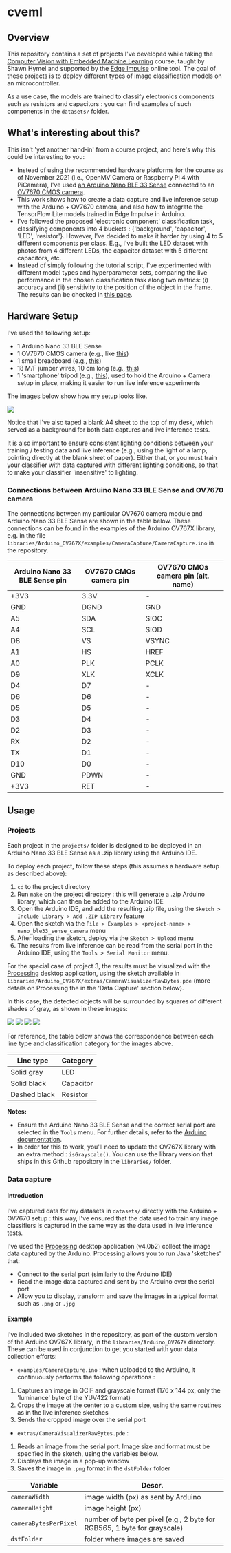 # cveml

## Overview

This repository contains a set of projects I've developed while taking the [Computer Vision with Embedded Machine Learning](https://www.coursera.org/learn/computer-vision-with-embedded-machine-learning) course, taught by Shawn Hymel and supported by the [Edge Impulse](https://www.edgeimpulse.com/) online tool.
The goal of these projects is to deploy different types of image classification models on an microcontroller.

As a use case, the models are trained to classify electronics components such as resistors and capacitors : you can find examples of such components in the `datasets/` folder.

## What's interesting about this?

This isn't 'yet another hand-in' from a course project, and here's why this could be interesting to you:

* Instead of using the recommended hardware platforms for the course as of November 2021 (i.e., OpenMV Camera or Raspberry Pi 4 with PiCamera), I've used [an Arduino Nano BLE 33 Sense](https://docs.arduino.cc/hardware/nano-33-ble-sense) connected to an [OV7670 CMOS camera](https://www.openhacks.com/uploadsproductos/ov7670_cmos_camera_module_revc_ds.pdf). 
* This work shows how to create a data capture and live inference setup with the Arduino + OV7670 camera, and also how to integrate the TensorFlow Lite models trained in Edge Impulse in Arduino.
* I've followed the proposed 'electronic component' classification task, classifying components into 4 buckets : {'background', 'capacitor', 'LED', 'resistor'}. However, I've decided to make it harder by using 4 to 5 different components per class. E.g., I've built the LED dataset with photos from 4 different LEDs, the capacitor dataset with 5 different capacitors, etc.
* Instead of simply following the tutorial script, I've experimented with different model types and hyperparameter sets, comparing the live performance in the chosen classification task along two metrics: (i) accuracy and (ii) sensitivity to the position of the object in the frame. 
The results can be checked in [this page](https://adamiaonr.github.io/cveml/).

## Hardware Setup

I've used the following setup:

* 1 Arduino Nano 33 BLE Sense
* 1 OV7670 CMOS camera (e.g., like [this](https://www.openhacks.com/uploadsproductos/ov7670_cmos_camera_module_revc_ds.pdf))
* 1 small breadboard (e.g., [this](https://www.bananarobotics.com/shop/image/cache/data/sku/BR/0/1/0/1/9/BR010198-Small-400-Point-White-Breadboard/top-600x600.JPG))
* 18 M/F jumper wires, 10 cm long (e.g., [this](https://www.ptrobotics.com/jumper-wires/6484-premium-female-male-jumper-wires-100mm-pack-of-40.html))
* 1 'smartphone' tripod (e.g., [this](https://www.amazon.es/gp/product/B01K1VO0LW/ref=ppx_yo_dt_b_asin_title_o00_s00?ie=UTF8&psc=1)), used to hold the Arduino + Camera setup in place, making it easier to run live inference experiments

The images below show how my setup looks like.

![](docs/assets/images/setup-collage.jpg?raw=true)

Notice that I've also taped a blank A4 sheet to the top of my desk, which served as a background for both data captures and live inference tests. 

It is also important to ensure consistent lighting conditions between your training / testing data and live inference (e.g., using the light of a lamp, pointing directly at the blank sheet of paper). Either that, or you must train your classifier with data captured with different lighting conditions, so that to make your classifier 'insensitive' to lighting.

### Connections between Arduino Nano 33 BLE Sense and OV7670 camera

The connections between my particular OV7670 camera module and Arduino Nano 33 BLE Sense are shown in the table below. 
These connections can be found in the examples of the Arduino OV767X library, e.g. in the file `libraries/Arduino_OV767X/examples/CameraCapture/CameraCapture.ino` in the repository.

| Arduino Nano 33 BLE Sense pin | OV7670 CMOs camera pin | OV7670 CMOs camera pin (alt. name) |
|---|---|---|
| +3V3 | 3.3V | - |
| GND | DGND | GND |
| A5 | SDA | SIOC |
| A4 | SCL | SIOD |
| D8 | VS | VSYNC |
| A1 | HS | HREF |
| A0 | PLK | PCLK |
| D9 | XLK | XCLK |
| D4 | D7 | - |
| D6 | D6 | - |
| D5 | D5 | - |
| D3 | D4 | - |
| D2 | D3 | - |
| RX | D2 | - |
| TX | D1 | - |
| D10 | D0 | - |
| GND | PDWN | - |
| +3V3 | RET | - |

## Usage

### Projects

Each project in the `projects/` folder is designed to be deployed in an Arduino Nano 33 BLE Sense as a .zip library using the Arduino IDE.

To deploy each project, follow these steps (this assumes a hardware setup as described above):

1. `cd` to the project directory
2. Run `make` on the project directory : this will generate a .zip Arduino library, which can then be added to the Arduino IDE
4. Open the Arduino IDE, and add the resulting .zip file, using the `Sketch > Include Library > Add .ZIP Library` feature
4. Open the sketch via the `File > Examples > <project-name> > nano_ble33_sense_camera` menu
5. After loading the sketch, deploy via the `Sketch > Upload` menu
6. The results from live inference can be read from the serial port in the Arduino IDE, using the `Tools > Serial Monitor` menu. 

For the special case of project 3, the results must be visualized with the [Processing](https://processing.org/download) desktop application, using the sketch available in `libraries/Arduino_OV767X/extras/CameraVisualizerRawBytes.pde` (more details on Processing the in the 'Data Capture' section below). 

In this case, the detected objects will be surrounded by squares of different shades of gray, as shown in these images:

![](docs/assets/images/003.png?raw=true)
![](docs/assets/images/006.png?raw=true)
![](docs/assets/images/446.png?raw=true)
![](docs/assets/images/448.png?raw=true)

For reference, the table below shows the correspondence between each line type and classification category for the images above.

| Line type | Category |
|---|---|
| Solid gray | LED |
| Solid black | Capacitor |
| Dashed black | Resistor |

**Notes:** 

* Ensure the Arduino Nano 33 BLE Sense and the correct serial port are selected in the `Tools` menu. For further details, refer to the [Arduino documentation](https://docs.arduino.cc/hardware/nano-33-ble-sense).
* In order for this to work, you'll need to update the OV767X library with an extra method : `isGrayscale()`. You can use the library version that ships in this Github repository in the `libraries/` folder.

### Data capture

#### Introduction

I've captured data for my datasets in `datasets/` directly with the Arduino + OV7670 setup : this way, I've ensured that the data used to train my image classifiers is captured in the same way as the data used in live inference tests.

I've used the [Processing](https://processing.org/download) desktop application (v4.0b2) collect the image data captured by the Arduino. Processing allows you to run Java 'sketches' that: 

* Connect to the serial port (similarly to the Arduino IDE)
* Read the image data captured and sent by the Arduino over the serial port
* Allow you to display, transform and save the images in a typical format such as `.png` or `.jpg`

#### Example

I've included two sketches in the repository, as part of the custom version of the Arduino OV767X library, in the `libraries/Arduino_OV767X` directory. These can be used in conjunction to get you started with your data collection efforts:

* `examples/CameraCapture.ino` : when uploaded to the Arduino, it continuously performs the following operations :  

 1. Captures an image in QCIF and grayscale format (176 x 144 px, only the 'luminance' byte of the YUV422 format)
 2. Crops the image at the center to a custom size, using the same routines as in the live inference sketches
 3. Sends the cropped image over the serial port

* `extras/CameraVisualizerRawBytes.pde` : 

 1. Reads an image from the serial port. Image size and format must be specified in the sketch, using the variables below.
 2. Displays the image in a pop-up window
 3. Saves the image in `.png` format in the `dstFolder` folder

| Variable | Descr. |
|---|---|
| `cameraWidth`   | image width (px) as sent by Arduino |
| `cameraHeight ` | image height (px) |
| `cameraBytesPerPixel` | number of byte per pixel (e.g., 2 byte for RGB565, 1 byte for grayscale) |
| `dstFolder` | folder where images are saved|
 
